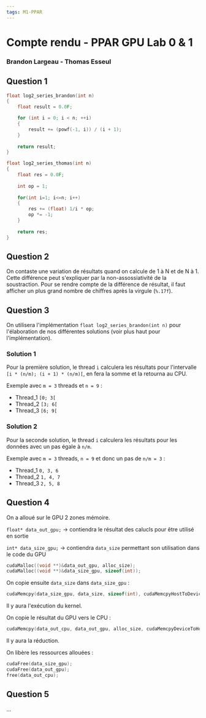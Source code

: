 ```yaml
---
tags: M1-PPAR
---
```


# Compte rendu - PPAR GPU Lab 0 & 1

### Brandon Largeau - Thomas Esseul

## Question 1

```C
float log2_series_brandon(int n)
{
	float result = 0.0F;

	for (int i = 0; i < n; ++i)
	{
		result += (powf(-1, i)) / (i + 1);
	}
	
	return result;
}

float log2_series_thomas(int n)
{
	float res = 0.0F;
	
    int op = 1;
	
    for(int i=1; i<=n; i++)
	{
        res += (float) 1/i * op;
        op *= -1;
    }
	
	return res;
}
```

## Question 2

On contaste une variation de résultats quand on calcule de 1 à N et de N à 1. Cette différence peut s'expliquer par la non-assossiativité de la soustraction. Pour se rendre compte de la différence de résultat, il faut afficher un plus grand nombre de chiffres après la virgule (`%.17f`).

## Question 3

On utilisera l'implémentation ``float log2_series_brandon(int n)`` pour l'élaboration de nos différentes solutions (voir plus haut pour l'implémentation).

### Solution 1

Pour la première solution, le thread ``i`` calculera les résultats pour l'intervalle `[i * (n/m); (i + 1) * (n/m)[`, en fera la somme et la retourna au CPU.

Exemple avec ``m = 3`` threads et ``n = 9`` : 

- Thread_1 ``[0; 3[``
- Thread_2 ``[3; 6[``
- Thread_3 ``[6; 9[``

### Solution 2

Pour la seconde solution, le thread ``i`` calculera les résultats pour les données avec un pas égale à ``n/m``.

Exemple avec ``m = 3`` threads, ``n = 9`` et donc un pas de ``n/m = 3`` :

- Thread_1 ``0, 3, 6``
- Thread_2 ``1, 4, 7``
- Thread_3 ``2, 5, 8``

## Question 4

On a alloué sur le GPU 2 zones mémoire.

``float* data_out_gpu;`` -> contiendra le résultat des calucls pour être utilisé en sortie

``int* data_size_gpu;`` -> contiendra ``data_size`` permettant son utilisation dans le code du GPU

```C
cudaMalloc((void **)&data_out_gpu, alloc_size);
cudaMalloc((void **)&data_size_gpu, sizeof(int));
```

On copie ensuite ``data_size`` dans ``data_size_gpu`` :

```C
cudaMemcpy(data_size_gpu, data_size, sizeof(int), cudaMemcpyHostToDevice);
```

Il y aura l'exécution du kernel.

On copie le résultat du GPU vers le CPU :

```C
cudaMemcpy(data_out_cpu, data_out_gpu, alloc_size, cudaMemcpyDeviceToHost);
```

Il y aura la réduction.

On libère les ressources allouées :

```C
cudaFree(data_size_gpu);
cudaFree(data_out_gpu);
free(data_out_cpu);
```

## Question 5

...
